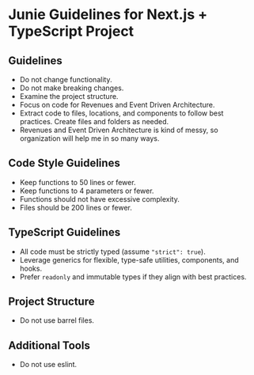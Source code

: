 # Junie Guidelines for Next.js + TypeScript Project

## Guidelines

- Do not change functionality.
- Do not make breaking changes.
- Examine the project structure. 
- Focus on code for Revenues and Event Driven Architecture.
- Extract code to files, locations, and components to follow best practices. Create files and folders as needed.
- Revenues and Event Driven Architecture is kind of messy, so organization will help me in so many ways. 

## Code Style Guidelines

- Keep functions to 50 lines or fewer.
- Keep functions to 4 parameters or fewer.
- Functions should not have excessive complexity.
- Files should be 200 lines or fewer.

## TypeScript Guidelines

- All code must be strictly typed (assume `"strict": true`).
- Leverage generics for flexible, type-safe utilities, components, and hooks.
- Prefer `readonly` and immutable types if they align with best practices.

## Project Structure

- Do not use barrel files.

## Additional Tools

- Do not use eslint.
